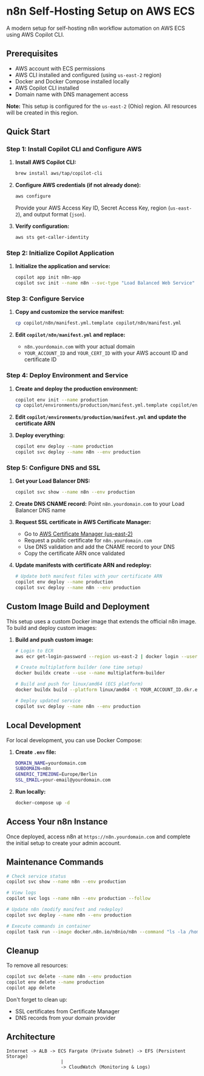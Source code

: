 # n8n Self-Hosting Setup on AWS ECS

A modern setup for self-hosting n8n workflow automation on AWS ECS using AWS Copilot CLI.

## Prerequisites

- AWS account with ECS permissions
- AWS CLI installed and configured (using `us-east-2` region)
- Docker and Docker Compose installed locally
- AWS Copilot CLI installed
- Domain name with DNS management access

**Note:** This setup is configured for the `us-east-2` (Ohio) region. All resources will be created in this region.

## Quick Start

### Step 1: Install Copilot CLI and Configure AWS

1. **Install AWS Copilot CLI:**
   ```bash
   brew install aws/tap/copilot-cli
   ```

2. **Configure AWS credentials (if not already done):**
   ```bash
   aws configure
   ```
   
   Provide your AWS Access Key ID, Secret Access Key, region (`us-east-2`), and output format (`json`).

3. **Verify configuration:**
   ```bash
   aws sts get-caller-identity
   ```

### Step 2: Initialize Copilot Application

1. **Initialize the application and service:**
   ```bash
   copilot app init n8n-app
   copilot svc init --name n8n --svc-type "Load Balanced Web Service" --image docker.n8n.io/n8nio/n8n --port 5678
   ```

### Step 3: Configure Service

1. **Copy and customize the service manifest:**
   ```bash
   cp copilot/n8n/manifest.yml.template copilot/n8n/manifest.yml
   ```

2. **Edit `copilot/n8n/manifest.yml` and replace:**
   - `n8n.yourdomain.com` with your actual domain
   - `YOUR_ACCOUNT_ID` and `YOUR_CERT_ID` with your AWS account ID and certificate ID

### Step 4: Deploy Environment and Service

1. **Create and deploy the production environment:**
   ```bash
   copilot env init --name production
   cp copilot/environments/production/manifest.yml.template copilot/environments/production/manifest.yml
   ```

2. **Edit `copilot/environments/production/manifest.yml` and update the certificate ARN**

3. **Deploy everything:**
   ```bash
   copilot env deploy --name production
   copilot svc deploy --name n8n --env production
   ```

### Step 5: Configure DNS and SSL

1. **Get your Load Balancer DNS:**
   ```bash
   copilot svc show --name n8n --env production
   ```

2. **Create DNS CNAME record:**
   Point `n8n.yourdomain.com` to your Load Balancer DNS name

3. **Request SSL certificate in AWS Certificate Manager:**
   - Go to [AWS Certificate Manager (us-east-2)](https://us-east-2.console.aws.amazon.com/acm/home)
   - Request a public certificate for `n8n.yourdomain.com`
   - Use DNS validation and add the CNAME record to your DNS
   - Copy the certificate ARN once validated

4. **Update manifests with certificate ARN and redeploy:**
   ```bash
   # Update both manifest files with your certificate ARN
   copilot env deploy --name production
   copilot svc deploy --name n8n --env production
   ```

## Custom Image Build and Deployment

This setup uses a custom Docker image that extends the official n8n image. To build and deploy custom images:

1. **Build and push custom image:**
   ```bash
   # Login to ECR
   aws ecr get-login-password --region us-east-2 | docker login --username AWS --password-stdin YOUR_ACCOUNT_ID.dkr.ecr.us-east-2.amazonaws.com
   
   # Create multiplatform builder (one time setup)
   docker buildx create --use --name multiplatform-builder
   
   # Build and push for linux/amd64 (ECS platform)
   docker buildx build --platform linux/amd64 -t YOUR_ACCOUNT_ID.dkr.ecr.us-east-2.amazonaws.com/n8n-app/n8n:latest --push .
   
   # Deploy updated service
   copilot svc deploy --name n8n --env production
   ```

## Local Development

For local development, you can use Docker Compose:

1. **Create `.env` file:**
   ```bash
   DOMAIN_NAME=yourdomain.com
   SUBDOMAIN=n8n
   GENERIC_TIMEZONE=Europe/Berlin
   SSL_EMAIL=your-email@yourdomain.com
   ```

2. **Run locally:**
   ```bash
   docker-compose up -d
   ```

## Access Your n8n Instance

Once deployed, access n8n at `https://n8n.yourdomain.com` and complete the initial setup to create your admin account.

## Maintenance Commands

```bash
# Check service status
copilot svc show --name n8n --env production

# View logs
copilot svc logs --name n8n --env production --follow

# Update n8n (modify manifest and redeploy)
copilot svc deploy --name n8n --env production

# Execute commands in container
copilot task run --image docker.n8n.io/n8nio/n8n --command "ls -la /home/node/.n8n"
```

## Cleanup

To remove all resources:

```bash
copilot svc delete --name n8n --env production
copilot env delete --name production
copilot app delete
```

Don't forget to clean up:
- SSL certificates from Certificate Manager
- DNS records from your domain provider

## Architecture

```
Internet -> ALB -> ECS Fargate (Private Subnet) -> EFS (Persistent Storage)
                    |
                    -> CloudWatch (Monitoring & Logs)
```
